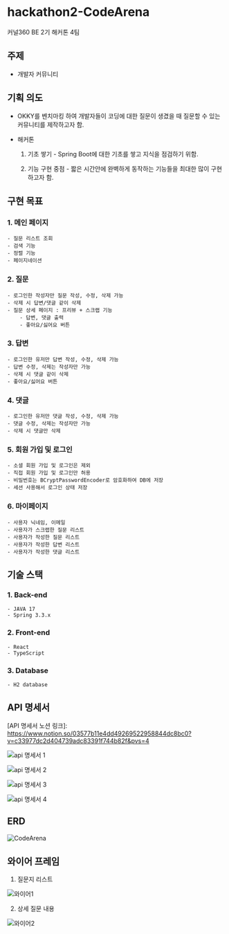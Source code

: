 # hackathon2-CodeArena
커널360 BE 2기 해커톤 4팀


## 주제
- 개발자 커뮤니티
  
## 기획 의도
- OKKY를 벤치마킹 하여 개발자들이 코딩에 대한 질문이 생겼을 때 질문할 수 있는 커뮤니티를 제작하고자 함.

- 해커톤
    1. 기초 쌓기
      - Spring Boot에 대한 기초를 쌓고 지식을 점검하기 위함.
       
    3. 기능 구현 중점
      - 짧은 시간안에 완벽하게 동작하는 기능들을 최대한 많이 구현 하고자 함.

## 구현 목표
    
### 1. 메인 페이지
    - 질문 리스트 조회
    - 검색 기능
    - 정렬 기능
    - 페이지네이션
### 2. 질문
    - 로그인한 작성자만 질문 작성, 수정, 삭제 가능
    - 삭제 시 답변/댓글 같이 삭제
    - 질문 상세 페이지 : 프리뷰 + 스크랩 기능
        - 답변, 댓글 출력
        - 좋아요/싫어요 버튼
### 3. 답변 
    - 로그인한 유저만 답변 작성, 수정, 삭제 가능
    - 답변 수정, 삭제는 작성자만 가능
    - 삭제 시 댓글 같이 삭제
    - 좋아요/싫어요 버튼
### 4. 댓글
    - 로그인한 유저만 댓글 작성, 수정, 삭제 가능
    - 댓글 수정, 삭제는 작성자만 가능
    - 삭제 시 댓글만 삭제

### 5. 회원 가입 및 로그인
    - 소셜 회원 가입 및 로그인은 제외
    - 직접 회원 가입 및 로그인만 허용
    - 비밀번호는 BCryptPasswordEncoder로 암호화하여 DB에 저장
    - 세션 사용해서 로그인 상태 저장

### 6. 마이페이지
    - 사용자 닉네임, 이메일
    - 사용자가 스크랩한 질문 리스트
    - 사용자가 작성한 질문 리스트
    - 사용자가 작성한 답변 리스트
    - 사용자가 작성한 댓글 리스트


## 기술 스택
### 1. Back-end
    - JAVA 17
    - Spring 3.3.x
### 2. Front-end
    - React
    - TypeScript
### 3. Database
    - H2 database

## API 명세서
\[API 명세서 노션 링크]: https://www.notion.so/03577b11e4dd49269522958844dc8bc0?v=c33977dc2d404739adc83391f744b82f&pvs=4

![api 명세서 1](https://github.com/user-attachments/assets/25f5dcf6-cdb4-4f8c-a8a6-be1812d42bef)

![api 명세서 2](https://github.com/user-attachments/assets/a4b71782-0f7c-41bc-916c-043d4166808e)

![api 명세서 3](https://github.com/user-attachments/assets/2d135e9d-028e-4bd7-97a5-70d69b2cca78)

![api 명세서 4](https://github.com/user-attachments/assets/ad9762bd-d0a0-44a6-8240-5cf15634f9ee)



## ERD

![CodeArena](https://github.com/user-attachments/assets/3f319c91-834e-4248-af42-70f745d2581a)


## 와이어 프레임
1. 질문지 리스트

![와이어1](https://github.com/user-attachments/assets/c6d2a86b-8e28-498a-8a5d-fb45bce1c510)


2. 상세 질문 내용

![와이어2](https://github.com/user-attachments/assets/8d4b156f-743f-4ef3-909d-313880b5bcc3)



